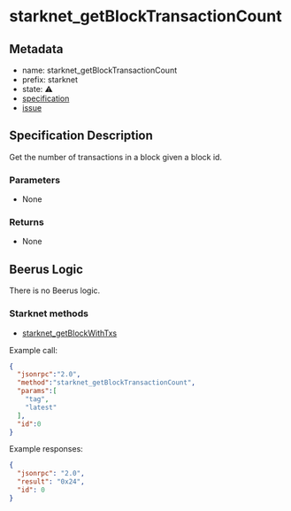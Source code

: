 # starknet_getBlockTransactionCount

## Metadata

- name: starknet_getBlockTransactionCount
- prefix: starknet
- state: ⚠️
- [specification]()
- [issue]()

## Specification Description

Get the number of transactions in a block given a block id.

### Parameters

- None

### Returns

- None

## Beerus Logic

There is no Beerus logic.

### Starknet methods

- [starknet_getBlockWithTxs](https://github.com/starkware-libs/starknet-specs/blob/master/api/starknet_api_openrpc.json#L44)

Example call:

```json
{
  "jsonrpc":"2.0",
  "method":"starknet_getBlockTransactionCount",
  "params":[
    "tag",
    "latest"
  ],
  "id":0
}
```

Example responses:

```json
{
  "jsonrpc": "2.0",
  "result": "0x24",
  "id": 0
}
```